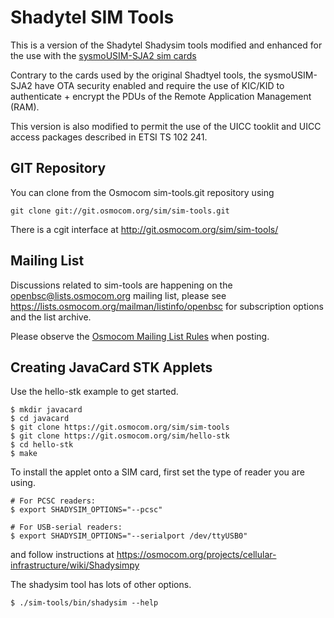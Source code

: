 # Shadytel SIM Tools

This is a version of the Shadytel Shadysim tools modified and enhanced
for the use with the
[sysmoUSIM-SJA2 sim cards](https://osmocom.org/projects/cellular-infrastructure/wiki/SysmoISIM-SJA2)

Contrary to the cards used by the original Shadtyel tools, the
sysmoUSIM-SJA2 have OTA security enabled and require the use of KIC/KID
to authenticate + encrypt the PDUs of the Remote Application Management
(RAM).

This version is also modified to permit the use of the UICC tooklit and 
UICC access packages described in ETSI TS 102 241.

## GIT Repository

You can clone from the Osmocom sim-tools.git repository using

	git clone git://git.osmocom.org/sim/sim-tools.git

There is a cgit interface at <http://git.osmocom.org/sim/sim-tools/>

## Mailing List

Discussions related to sim-tools are happening on the
openbsc@lists.osmocom.org mailing list, please see
<https://lists.osmocom.org/mailman/listinfo/openbsc> for subscription
options and the list archive.

Please observe the [Osmocom Mailing List
Rules](https://osmocom.org/projects/cellular-infrastructure/wiki/Mailing_List_Rules)
when posting.


## Creating JavaCard STK Applets

Use the hello-stk example to get started.

	$ mkdir javacard
	$ cd javacard
	$ git clone https://git.osmocom.org/sim/sim-tools
	$ git clone https://git.osmocom.org/sim/hello-stk
	$ cd hello-stk
	$ make

To install the applet onto a SIM card, first set the type of reader you are using.

	# For PCSC readers:
    $ export SHADYSIM_OPTIONS="--pcsc"

	# For USB-serial readers:
    $ export SHADYSIM_OPTIONS="--serialport /dev/ttyUSB0"

and follow instructions at <https://osmocom.org/projects/cellular-infrastructure/wiki/Shadysimpy>

The shadysim tool has lots of other options.

    $ ./sim-tools/bin/shadysim --help
